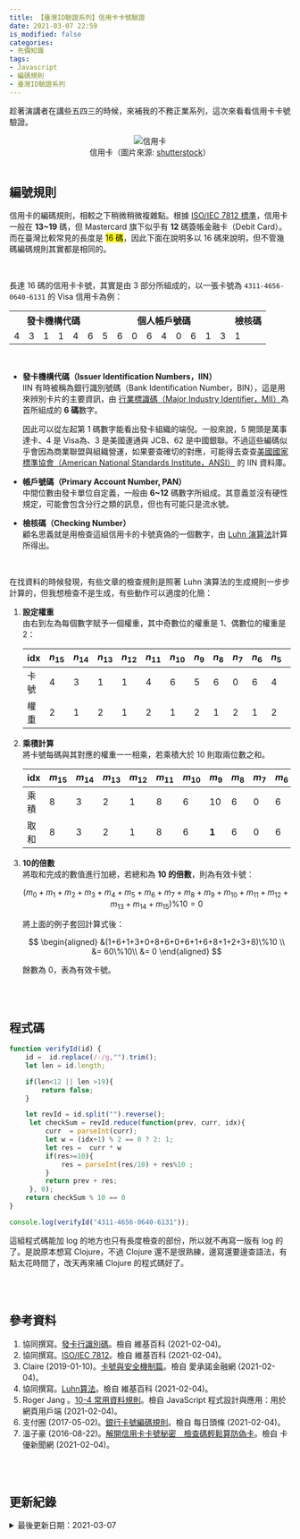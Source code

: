```yaml
---
title: 【臺灣ID驗證系列】信用卡卡號驗證
date: 2021-03-07 22:59
is_modified: false
categories:
- 先備知識
tags:
- Javascript
- 編碼規則
- 臺灣ID驗證系列
--- 
```


趁著演講者在講些五四三的時候，來補我的不務正業系列，這次來看看信用卡卡號驗證。
<!--more-->

<center> <img src="https://i.imgur.com/60gBFeq.jpg?1" alt="信用卡"></center>
<center class="imgtext">信用卡（圖片來源: <a href="https://www.shutterstock.com/zh-Hant/discover/image-footage-music?kw=shutterstock&c3apidt=p15867520243&gclid=Cj0KCQiA0-6ABhDMARIsAFVdQv-8MA9Y7Q9L9uCanv_OyNtEbjV-ydbXQfXYXYP0NkXR6z705PN5MAkaAgBNEALw_wcB&gclsrc=aw.ds" class="imgtext">shutterstock</a>）</center>
<br>

## 編號規則
信用卡的編碼規則，相較之下稍微稍微複雜點。根據 [ISO/IEC 7812 標準](https://zh.wikipedia.org/wiki/ISO/IEC_7812)，信用卡一般在 **13~19** 碼，但 Mastercard 旗下似乎有 **12** 碼簽帳金融卡（Debit Card）。而在臺灣比較常見的長度是 <mark>16 碼</mark>，因此下面在說明多以 16 碼來說明，但不管幾碼編碼規則其實都是相同的。

<br>

長達 16 碼的信用卡卡號，其實是由 3 部分所組成的，以一張卡號為 `4311-4656-0640-6131` 的 Visa 信用卡為例：

<table>
    <tbody>
    <tr>
      <th colspan="6">發卡機構代碼</th>
      <th colspan="9">個人帳戶號碼</th>   
      <th>檢核碼</th>
    </tr>
    <tr>
      <td>4</td>
      <td>3</td>
      <td>1</td>
      <td>1</td>
      <td>4</td>
      <td>6</td>
      <td>5</td>
      <td>6</td>
      <td>0</td>
      <td>6</td>
      <td>4</td>
      <td>0</td>
      <td>6</td>
      <td>1</td>
      <td>3</td>
      <td>1</td>
    </tr>
    </tbody>
</table>
<br>

- **發卡機構代碼（Issuer Identification Numbers，IIN）**  
    IIN 有時被稱為銀行識別號碼（Bank Identification Number，BIN），這是用來辨別卡片的主要資訊，由 [行業標識碼（Major Industry Identifier，MII）](https://zh.wikipedia.org/wiki/ISO/IEC_7812#%E8%A1%8C%E4%B8%9A%E6%A0%87%E8%AF%86%E7%AC%A6)為首所組成的 **6 碼**數字。 

    因此可以從左起第 1 碼數字能看出發卡組織的端倪。一般來說，5 開頭是萬事達卡、4 是 Visa為、3 是美國運通與 JCB、62 是中國銀聯。不過這些編碼似乎會因為商業聯盟與組織營運，如果要查確切的對應，可能得去查查[美國國家標準協會（American National Standards Institute，ANSI）](https://www.ansi.org/) 的 IIN 資料庫。
   
  
- **帳戶號碼（Primary Account Number, PAN）**  
    中間位數由發卡單位自定義，一般由 **6~12** 碼數字所組成。其意義並沒有硬性規定，可能會包含分行之類的訊息，但也有可能只是流水號。
    
- **檢核碼（Checking Number）**  
    顧名思義就是用檢查這組信用卡的卡號真偽的一個數字，由 [Luhn 演算法](https://zh.wikipedia.org/wiki/Luhn%E7%AE%97%E6%B3%95)計算所得出。


<br>

在找資料的時候發現，有些文章的檢查規則是照著 Luhn 演算法的生成規則一步步計算的，但我想檢查不是生成，有些動作可以適度的化簡：

1. **設定權重**  
    由右到左為每個數字賦予一個權重，其中奇數位的權重是 1、偶數位的權重是 2：

    | idx | $n_{15}$ | $n_{14}$ | $n_{13}$ | $n_{12}$ | $n_{11}$ | $n_{10}$ | $n_9$ | $n_8$ | $n_7$ | $n_6$ | $n_5$ | $n_4$ | $n_3$ | $n_2$ | $n_1$ | $n_0$ |
    | ----- | -------- | -------- | -------- | -------- | -------- | -------- | ----- | ----- | ----- | ----- | ----- | ----- | ----- | ----- | ----- | ----- |
    | 卡號  | 4        | 3        | 1        | 1        | 4        | 6        | 5     | 6     | 0     | 6     | 4     | 0     | 6     | 1     | 3     | 1     |
    | 權重  | 2        | 1        | 2        | 1        | 2        | 1        | 2     | 1     | 2     | 1     | 2     | 1     | 2     | 1     | 2     | 1     |

2. **乘積計算**  
    將卡號每碼與其對應的權重一一相乘，若乘積大於 10 則取兩位數之和。
    
    
    | idx | $m_{15}$ | $m_{14}$ | $m_{13}$ | $m_{12}$ | $m_{11}$ | $m_{10}$ | $m_9$ | $m_8$ | $m_7$ | $m_6$ | $m_5$ | $m_4$ | $m_3$ | $m_2$ | $m_1$ | $m_0$ |
    | ----- | -------- | -------- | -------- | -------- | -------- | -------- | ----- | ----- | ----- | ----- | ----- | ----- | ----- | ----- | ----- | ----- |
    | 乘積  | 8        | 3        | 2        | 1        | 8        | 6        | 10     | 6     | 0     | 6     | 8    | 0     | 12     | 1     | 6     | 1     |
    | 取和  | 8        | 3        | 2        | 1        | 8        | 6        | **1**     | 6     | 0     | 6     | 8     | 0     | **3**     | 1     | 6    | 1     |


3. **10的倍數**      
    將取和完成的數值進行加總，若總和為 **10 的倍數**，則為有效卡號：  
    
    $$
    (m_{0}+m_{1}+m_{2}+m_{3}+m_{4}+m_{5}+m_{6}+m_{7}+m_{8}+m_{9}+m_{10}+m_{11}+m_{12}+m_{13}+m_{14}+m_{15})\%10 = 0
    $$ 
    
    將上面的例子套回計算式後：
    
    $$
    \begin{aligned}	
    &(1+6+1+3+0+8+6+0+6+1+6+8+1+2+3+8)\%10 \\
    &= 60\%10\\
    &= 0
    \end{aligned}
    $$ 
    
    餘數為 0，表為有效卡號。
 
    
    

<br><br> 
 
## 程式碼

```javascript
function verifyId(id) {
    id =  id.replace(/-/g,"").trim();
    let len = id.length;

    if(len<12 || len >19){
        return false;
    }

    let revId = id.split("").reverse();
     let checkSum = revId.reduce(function(prev, curr, idx){
         curr  = parseInt(curr);
         let w = (idx+1) % 2 == 0 ? 2: 1;
         let res =  curr * w 
         if(res>=10){
             res = parseInt(res/10) + res%10 ;
         }
         return prev + res;
     }, 0);
    return checkSum % 10 == 0
}

console.log(verifyId("4311-4656-0640-6131"));
```

這組程式碼能加 log 的地方也只有長度檢查的部份，所以就不再寫一版有 log 的了。是說原本想寫 Clojure，不過 Clojure 還不是很熟練，邊寫還要邊查語法，有點太花時間了，改天再來補 Clojure 的程式碼好了。

<br><br> 

## 參考資料 
1. 協同撰寫。[發卡行識別碼](https://zh.wikipedia.org/wiki/%E5%8F%91%E5%8D%A1%E8%A1%8C%E8%AF%86%E5%88%AB%E7%A0%81)。檢自 維基百科 (2021-02-04)。
2. 協同撰寫。[ISO/IEC 7812](https://zh.wikipedia.org/wiki/ISO/IEC_7812)。檢自 維基百科 (2021-02-04)。
3. Claire (2019-01-10)。[卡號與安全機制篇](https://ipromise.com.tw/blog/post/creditcard-bin-number)。檢自 愛承諾金融網 (2021-02-04)。
4. 協同撰寫。[Luhn算法](https://zh.wikipedia.org/wiki/Luhn%E7%AE%97%E6%B3%95)。檢自 維基百科 (2021-02-04)。
5. Roger Jang 。[10-4 常用資料規則](http://mirlab.org/jang/books/javascript/dataRule.asp?title=10-4%20%B1%60%A5%CE%B8%EA%AE%C6%B3W%ABh)。檢自 JavaScript 程式設計與應用：用於網頁用戶端 (2021-02-04)。 
6. 支付圈 (2017-05-02)。[銀行卡號編碼規則](https://kknews.cc/finance/85jp284.html)。檢自 每日頭條 (2021-02-04)。
7. 溫子豪 (2016-08-22)。[解開信用卡卡號秘密　檢查碼輕鬆算防偽卡](https://www.cardu.com.tw/news/detail.php?nt_pk=4&ns_pk=30424)。檢自 卡優新聞網 (2021-02-04)。

<br><br> 

## 更新紀錄
<details class="update_stamp">
  <summary>最後更新日期：2021-03-07</summary>
  <ul>
    <li>2021-03-07 發布</li>
    <li>2021-02-04 完稿</li>
    <li>2021-02-04 起稿</li>
  </ul>
</details>